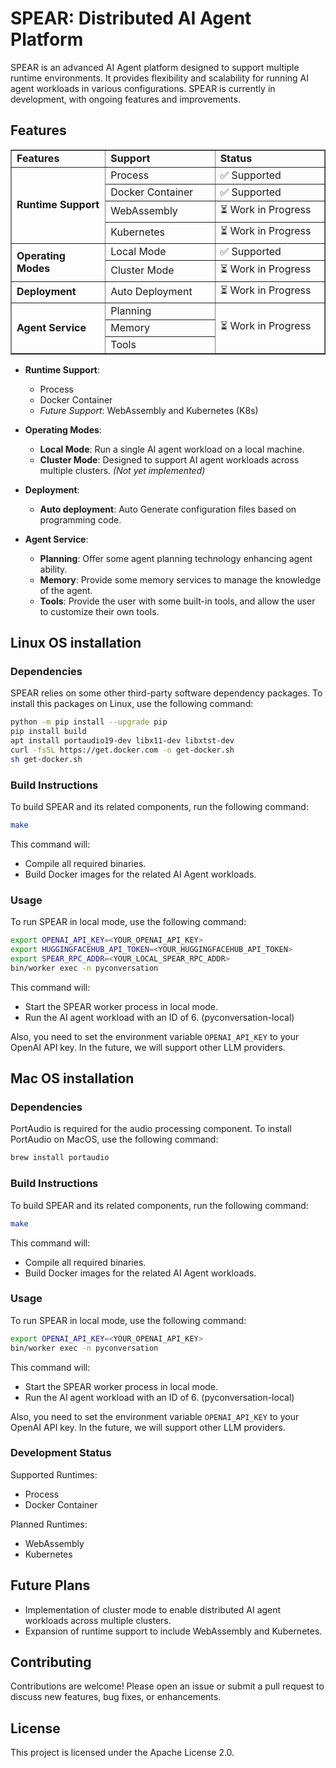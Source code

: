 # SPEAR: Distributed AI Agent Platform

SPEAR is an advanced AI Agent platform designed to support multiple runtime environments. It provides flexibility and scalability for running AI agent workloads in various configurations. SPEAR is currently in development, with ongoing features and improvements.

## Features
<table border="1" cellspacing="0" cellpadding="10" style=" width: 100%;">
  <tr>
    <td style="width: 30%; font-weight: bold;">Features</td>
    <td style="width: 35%; font-weight: bold;">Support</td>
    <td style="width: 35%; font-weight: bold;">Status</td>
  </tr>
  <tr>
    <td rowspan="4" style="font-weight: bold;">Runtime Support</td>
    <td>Process</td>
    <td>✅ Supported</td>
  </tr>
  <tr>
    <td>Docker Container</td>
    <td>✅ Supported</td>
  </tr>
  <tr>
    <td>WebAssembly</td>
    <td>⏳ Work in Progress</td>
  </tr>
  <tr>
    <td>Kubernetes</td>
    <td>⏳ Work in Progress</td>
  </tr>
  <tr>
    <td rowspan="2" style="font-weight: bold;">Operating Modes</td>
    <td>Local Mode</td>
    <td>✅ Supported</td>
  </tr>
  <tr>
    <td>Cluster Mode</td>
    <td>⏳ Work in Progress</td>
  </tr>
  <tr>
    <td style="font-weight: bold;">Deployment</td>
    <td>Auto Deployment</td>
    <td>⏳ Work in Progress</td>
  </tr>
  <tr>
    <td rowspan="3" style="font-weight: bold;">Agent Service</td>
    <td>Planning</td>
    <td rowspan="3">⏳ Work in Progress</td>
  </tr>
  <tr>
    <td>Memory</td>

  </tr>
  <tr>
    <td>Tools</td>
  </tr>
</table>


- **Runtime Support**:
  - Process
  - Docker Container
  - *Future Support*: WebAssembly and Kubernetes (K8s)
  
- **Operating Modes**:
  - **Local Mode**: Run a single AI agent workload on a local machine.
  - **Cluster Mode**: Designed to support AI agent workloads across multiple clusters. *(Not yet implemented)*
  
- **Deployment**:
  - **Auto deployment**: Auto Generate configuration files based on programming code.

- **Agent Service**:
  - **Planning**: Offer some agent planning technology enhancing agent ability.
  - **Memory**: Provide some memory services to manage the knowledge of the agent.
  - **Tools**: Provide the user with some built-in tools, and allow the user to customize their own tools.

## Linux OS installation 

### Dependencies
  SPEAR relies on some other third-party software dependency packages. To install this packages on Linux, use the following command:
  
  ```bash
  python -m pip install --upgrade pip
  pip install build
  apt install portaudio19-dev libx11-dev libxtst-dev
  curl -fsSL https://get.docker.com -o get-docker.sh
  sh get-docker.sh
  ```

### Build Instructions

To build SPEAR and its related components, run the following command:

```bash
make
```

This command will:
 - Compile all required binaries.
 - Build Docker images for the related AI Agent workloads.

### Usage

To run SPEAR in local mode, use the following command:

```bash
export OPENAI_API_KEY=<YOUR_OPENAI_API_KEY>
export HUGGINGFACEHUB_API_TOKEN=<YOUR_HUGGINGFACEHUB_API_TOKEN>
export SPEAR_RPC_ADDR=<YOUR_LOCAL_SPEAR_RPC_ADDR>
bin/worker exec -n pyconversation
```

This command will:
 - Start the SPEAR worker process in local mode.
 - Run the AI agent workload with an ID of 6. (pyconversation-local)

Also, you need to set the environment variable `OPENAI_API_KEY` to your OpenAI API key. In the future, we will support other LLM providers.



## Mac OS installation 

### Dependencies
  PortAudio is required for the audio processing component. To install PortAudio on MacOS, use the following command:
  
  ```bash
  brew install portaudio
  ```
### Build Instructions

To build SPEAR and its related components, run the following command:

```bash
make
```

This command will:
 - Compile all required binaries.
 - Build Docker images for the related AI Agent workloads.

### Usage

To run SPEAR in local mode, use the following command:

```bash
export OPENAI_API_KEY=<YOUR_OPENAI_API_KEY>
bin/worker exec -n pyconversation
```

This command will:
 - Start the SPEAR worker process in local mode.
 - Run the AI agent workload with an ID of 6. (pyconversation-local)

Also, you need to set the environment variable `OPENAI_API_KEY` to your OpenAI API key. In the future, we will support other LLM providers.


### Development Status

 Supported Runtimes:
 - Process
 - Docker Container
  
 Planned Runtimes:
 - WebAssembly
 - Kubernetes

## Future Plans

 - Implementation of cluster mode to enable distributed AI agent workloads across multiple clusters.
 - Expansion of runtime support to include WebAssembly and Kubernetes.

## Contributing

Contributions are welcome! Please open an issue or submit a pull request to discuss new features, bug fixes, or enhancements.

## License

This project is licensed under the Apache License 2.0.